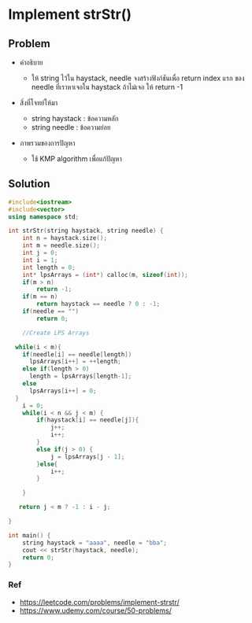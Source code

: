 # Implement strStr()

## Problem

- คำอธิบาย

  - ให้ string ไว้ใน haystack, needle จงสร้างฟังก์ชันเพื่อ return index แรก ของ needle ที่เราหาเจอใน haystack ถ้าไม่เจอ ให้ return -1

- สิ่งที่โจทย์ให้มา

  - string haystack : ข้อความหลัก
  - string needle : ข้อความย่อย

- ภาพรวมของการปัญหา
  - ใช้ KMP algorithm เพื่อแก้ปัญหา

## Solution

```c++
#include<iostream>
#include<vector>
using namespace std;

int strStr(string haystack, string needle) {
    int n = haystack.size();
    int m = needle.size();
    int j = 0;
    int i = 1;
    int length = 0;
    int* lpsArrays = (int*) calloc(m, sizeof(int));
    if(m > n)
        return -1;
    if(m == n)
        return haystack == needle ? 0 : -1;
    if(needle == "")
        return 0;

    //Create LPS Arrays

  while(i < m){
    if(needle[i] == needle[length])
      lpsArrays[i++] = ++length;
    else if(length > 0)
      length = lpsArrays[length-1];
    else
      lpsArrays[i++] = 0;
  }
    i = 0;
    while(i < n && j < m) {
        if(haystack[i] == needle[j]){
            j++;
            i++;
        }
        else if(j > 0) {
            j = lpsArrays[j - 1];
        }else{
            i++;
        }

    }

   return j < m ? -1 : i - j;

}

int main() {
    string haystack = "aaaa", needle = "bba";
    cout << strStr(haystack, needle);
    return 0;
}
```

### Ref

- https://leetcode.com/problems/implement-strstr/
- https://www.udemy.com/course/50-problems/
